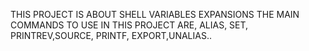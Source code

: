 THIS PROJECT IS ABOUT SHELL VARIABLES EXPANSIONS
THE MAIN COMMANDS TO USE IN THIS PROJECT ARE, ALIAS, SET, PRINTREV,SOURCE, PRINTF, EXPORT,UNALIAS..
